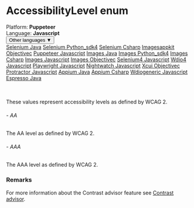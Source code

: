 # AccessibilityLevel enum
<div class='platform-bar-container-div'><div class='platform-bar-div'>Platform:  <b> Puppeteer</b>
</div><div class='platform-bar-div'>Language: <b>Javascript</b></div><div class='dropdown-button-container-div'><button class='sdk-language-dropdown-button'>Other languages ▼</button><div class='dropdown-content'>
<a href='../../selenium/java/accessibilitylevel'>Selenium Java</a>
<a href='../../selenium/python_sdk4/accessibilitylevel'>Selenium Python_sdk4</a>
<a href='../../selenium/csharp/accessibilitylevel'>Selenium Csharp</a>
<a href='../../imagesappkit/objectivec/accessibilitylevel'>Imagesappkit Objectivec</a>
<a href='../../puppeteer/javascript/accessibilitylevel'>Puppeteer Javascript</a>
<a href='../../images/java/accessibilitylevel'>Images Java</a>
<a href='../../images/python_sdk4/accessibilitylevel'>Images Python_sdk4</a>
<a href='../../images/csharp/accessibilitylevel'>Images Csharp</a>
<a href='../../images/javascript/accessibilitylevel'>Images Javascript</a>
<a href='../../images/objectivec/accessibilitylevel'>Images Objectivec</a>
<a href='../../selenium4/javascript/accessibilitylevel'>Selenium4 Javascript</a>
<a href='../../wdio4/javascript/accessibilitylevel'>Wdio4 Javascript</a>
<a href='../../playwright/javascript/accessibilitylevel'>Playwright Javascript</a>
<a href='../../nightwatch/javascript/accessibilitylevel'>Nightwatch Javascript</a>
<a href='../../xcui/objectivec/accessibilitylevel'>Xcui Objectivec</a>
<a href='../../protractor/javascript/accessibilitylevel'>Protractor Javascript</a>
<a href='../../appium/java/accessibilitylevel'>Appium Java</a>
<a href='../../appium/csharp/accessibilitylevel'>Appium Csharp</a>
<a href='../../wdiogeneric/javascript/accessibilitylevel'>Wdiogeneric Javascript</a>
<a href='../../espresso/java/accessibilitylevel'>Espresso Java</a>
</div></div><br /><br /></div>

These values represent accessibility levels as defined by WCAG 2. 
###### - AA 
 The AA level as defined by WCAG 2. 
 ###### - AAA 
 The AAA level as defined by WCAG 2. 
  
 ### Remarks  
For more information about the Contrast advisor feature see [Contrast advisor](https://applitools.com/docs/features/contrast-accessibility.html).
